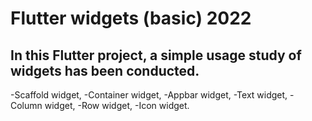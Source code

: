 # Flutter widgets (basic) 2022

## In this Flutter project, a simple usage study of widgets has been conducted.

-Scaffold widget,
-Container widget,
-Appbar widget,
-Text widget,
-Column widget,
-Row widget,
-Icon widget.
